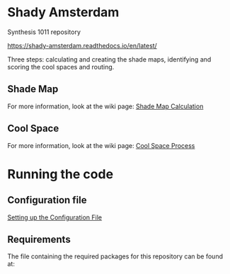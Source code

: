 # Shady Amsterdam
Synthesis 1011 repository

https://shady-amsterdam.readthedocs.io/en/latest/

Three steps: calculating and creating the shade maps, identifying and scoring the cool spaces and routing. 

## Shade Map 
For more information, look at the wiki page:  [Shade Map Calculation](../../wiki/Shade-Map-Calculation)

## Cool Space
For more information, look at the wiki page:  [Cool Space Process](../../wiki/Cool-Spaces-Identification-and-Scoring)

# Running the code
## Configuration file 
[Setting up the Configuration File](../../wiki/Setting-up-the-Configuration-File)
## Requirements
The file containing the required packages for this repository can be found at: 
